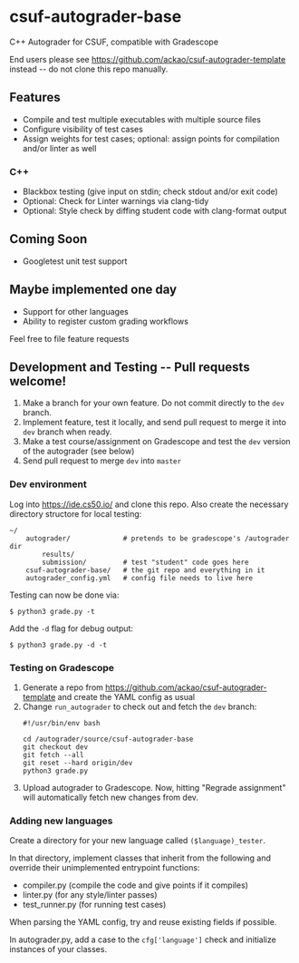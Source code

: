 # csuf-autograder-base

C++ Autograder for CSUF, compatible with Gradescope

End users please see https://github.com/ackao/csuf-autograder-template instead -- do not clone this repo manually.

## Features
* Compile and test multiple executables with multiple source files
* Configure visibility of test cases
* Assign weights for test cases; optional: assign points for compilation and/or linter as well

### C++
* Blackbox testing (give input on stdin; check stdout and/or exit code)
* Optional: Check for Linter warnings via clang-tidy
* Optional: Style check by diffing student code with clang-format output

## Coming Soon
* Googletest unit test support 

## Maybe implemented one day
* Support for other languages
* Ability to register custom grading workflows

Feel free to file feature requests

## Development and Testing -- Pull requests welcome!
1. Make a branch for your own feature. Do not commit directly to the `dev` branch.
1. Implement feature, test it locally, and send pull request to merge it into `dev` branch when ready.
1. Make a test course/assignment on Gradescope and test the `dev` version of the autograder (see below)
1. Send pull request to merge `dev` into `master`

### Dev environment
Log into https://ide.cs50.io/ and clone this repo. Also create the necessary directory structore for local testing:
```
~/
    autograder/             # pretends to be gradescope's /autograder dir
        results/              
        submission/         # test "student" code goes here
    csuf-autograder-base/   # the git repo and everything in it 
    autograder_config.yml   # config file needs to live here
```

Testing can now be done via:
```
$ python3 grade.py -t
```
Add the `-d` flag for debug output:
```
$ python3 grade.py -d -t
```

### Testing on Gradescope
1. Generate a repo from https://github.com/ackao/csuf-autograder-template and create the YAML config as usual
1. Change `run_autograder` to check out and fetch the `dev` branch:
    ```
    #!/usr/bin/env bash

    cd /autograder/source/csuf-autograder-base
    git checkout dev
    git fetch --all
    git reset --hard origin/dev
    python3 grade.py
    ```
1. Upload autograder to Gradescope. Now, hitting "Regrade assignment" will automatically fetch new changes from dev.

### Adding new languages

Create a directory for your new language called `($language)_tester`.

In that directory, implement classes that inherit from the following and override their unimplemented entrypoint functions:
* compiler.py (compile the code and give points if it compiles)
* linter.py (for any style/linter passes)
* test_runner.py (for running test cases)

When parsing the YAML config, try and reuse existing fields if possible. 

In autograder.py, add a case to the `cfg['language']` check and initialize instances of your classes.
